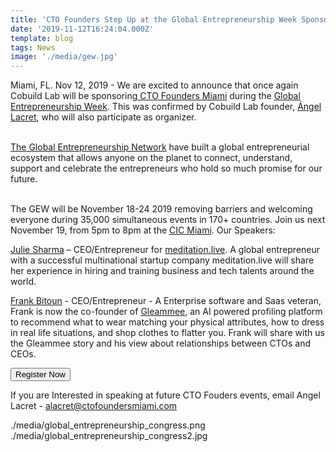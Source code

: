 ```yaml
---
title: 'CTO Founders Step Up at the Global Entrepreneurship Week Sponsored by Cobuild Lab'
date: '2019-11-12T16:24:04.000Z'
template: blog
tags: News
image: './media/gew.jpg'
---
```


Miami, FL. Nov 12, 2019 - We are excited to announce that once again Cobuild Lab will be sponsoring<a target="_blank" href="https://www.ctofoundersmiami.com/"> CTO Founders Miami</a> during the <a target="_blank" href="https://www.genglobal.org/gew"> Global Entrepreneurship Week</a>. This was confirmed by Cobuild Lab founder, <a target="_blank" href="https://www.linkedin.com/in/alacret/"> Ángel Lacret</a>, who will also participate as organizer.</br></br>

<a target="_blank" href="https://www.genglobal.org/startup-nations"> The Global Entrepreneurship Network</a> have built a global entrepreneurial ecosystem that allows anyone on the planet to connect, understand, support and celebrate the entrepreneurs who hold so much promise for our future.</br></br>

The GEW will be November 18-24 2019 removing barriers and welcoming everyone during 35,000 simultaneous events in 170+ countries. Join us next November 19, from 5pm to 8pm at the <a target="_blank" href="https://www.linkedin.com/company/cicnow/"> CIC Miami</a>. Our Speakers:

<a target="_blank" href="https://www.linkedin.com/in/sharmajulie/"> Julie Sharma</a> – CEO/Entrepreneur for <a target="_blank" href="https://www.meditation.live/"> meditation.live</a>. A global entrepreneur with a successful multinational startup company meditation.live will share her experience in hiring and training business and tech talents around the world.

<a target="_blank" href="https://twitter.com/frankbitoun"> Frank Bitoun</a> - CEO/Entrepreneur - A Enterprise software and Saas veteran, Frank is now the co-founder of <a target="_blank" href="https://www.gleammee.com/"> Gleammee</a>, an AI powered profiling platform to recommend what to wear matching your physical attributes, how to dress in real life situations, and shop clothes to flatter you. Frank will share with us the Gleammee story and his view about relationships between CTOs and CEOs.

<a target="_blank" href="https://www.eventbrite.com/e/cto-founders-miami-join-a-startup-start-one-tickets-79742613303"><button type="button" class="button is-primary">Register Now</button></a>

If you are Interested in speaking at future CTO Fouders events, email Angel Lacret - <a href="mailto:alacret@ctofoundersmiami.com?subject=Interest in CTO Founders">alacret@ctofoundersmiami.com</a>

<carousel folder='blog'>
./media/global_entrepreneurship_congress.png
./media/global_entrepreneurship_congress2.jpg
</carousel>

